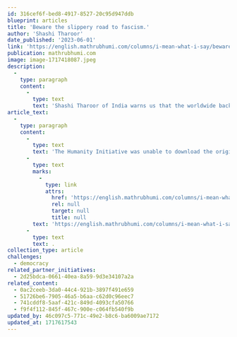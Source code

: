 ```yaml
---
id: 316cef6f-bed8-4917-8527-20c95d947ddb
blueprint: articles
title: 'Beware the slippery road to fascism.'
author: 'Shashi Tharoor'
date_published: '2023-06-01'
link: 'https://english.mathrubhumi.com/columns/i-mean-what-i-say/beware-the-slippery-road-to-fascism-shashi-tharoor-column-1.8605703'
publication: mathrubhumi.com
image: image-1717418087.jpeg
description:
  -
    type: paragraph
    content:
      -
        type: text
        text: 'Shashi Tharoor of India warns us that the worldwide backlash against globalization is only likely to further accelerate in the post-COVID world. '
article_text:
  -
    type: paragraph
    content:
      -
        type: text
        text: 'The Humanity Initiative was unable to download the original text, but you can read the full article directly at: '
      -
        type: text
        marks:
          -
            type: link
            attrs:
              href: 'https://english.mathrubhumi.com/columns/i-mean-what-i-say/beware-the-slippery-road-to-fascism-shashi-tharoor-column-1.8605703'
              rel: null
              target: null
              title: null
        text: 'https://english.mathrubhumi.com/columns/i-mean-what-i-say/beware-the-slippery-road-to-fascism-shashi-tharoor-column-1.8605703'
      -
        type: text
        text: .
collection_type: article
challenges:
  - democracy
related_partner_initiatives:
  - 2d25bdca-0661-40ea-8a59-9d3e34107a2a
related_content:
  - 0ac2ceeb-3da0-44c4-921b-3897f491e659
  - 51726be6-7905-46a5-b6aa-c62d0c96eec7
  - 741cddf8-5aaf-421c-849d-4093cfa50766
  - f9f4f112-845f-467c-900e-c064fb540f9b
updated_by: 46c097c5-771c-49e2-b8c6-ba6009ae7172
updated_at: 1717617543
---
```

